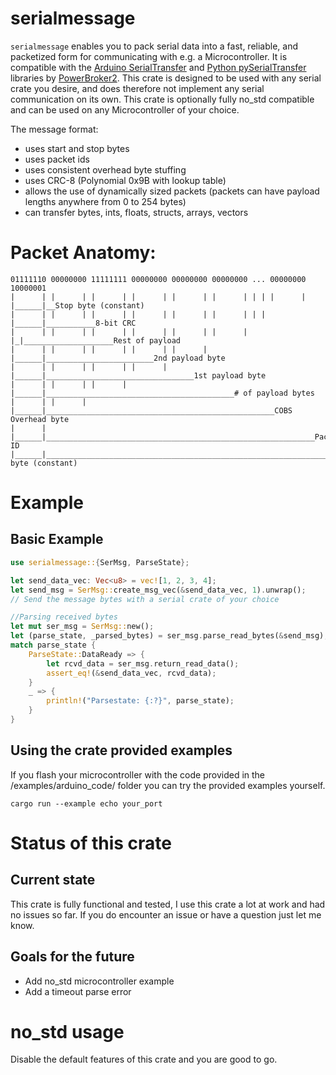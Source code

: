 # serialmessage

`serialmessage` enables you to pack serial data into a fast, reliable,
and packetized form for communicating with e.g. a Microcontroller. It is compatible with
the [Arduino SerialTransfer][STArduino] and [Python pySerialTransfer][STPython]
libraries by [PowerBroker2][GithubPowerBroker]. This crate is designed to be used
with any serial crate you desire, and does therefore not implement any serial
communication on its own. This crate is optionally fully no_std compatible and can
be used on any Microcontroller of your choice.

The message format:
- uses start and stop bytes
- uses packet ids
- uses consistent overhead byte stuffing
- uses CRC-8 (Polynomial 0x9B with lookup table)
- allows the use of dynamically sized packets (packets can have payload lengths anywhere from 0 to 254 bytes)
- can transfer bytes, ints, floats, structs, arrays, vectors

# Packet Anatomy:
```text
01111110 00000000 11111111 00000000 00000000 00000000 ... 00000000 10000001
|      | |      | |      | |      | |      | |      | | | |      | |______|__Stop byte (constant)
|      | |      | |      | |      | |      | |      | | | |______|___________8-bit CRC
|      | |      | |      | |      | |      | |      | |_|____________________Rest of payload
|      | |      | |      | |      | |      | |______|________________________2nd payload byte
|      | |      | |      | |      | |______|_________________________________1st payload byte
|      | |      | |      | |______|__________________________________________# of payload bytes
|      | |      | |______|___________________________________________________COBS Overhead byte
|      | |______|____________________________________________________________Packet ID
|______|_____________________________________________________________________Start byte (constant)

```

# Example
## Basic Example

```rust
use serialmessage::{SerMsg, ParseState};

let send_data_vec: Vec<u8> = vec![1, 2, 3, 4];
let send_msg = SerMsg::create_msg_vec(&send_data_vec, 1).unwrap();
// Send the message bytes with a serial crate of your choice

//Parsing received bytes
let mut ser_msg = SerMsg::new();
let (parse_state, _parsed_bytes) = ser_msg.parse_read_bytes(&send_msg);
match parse_state {
    ParseState::DataReady => {
        let rcvd_data = ser_msg.return_read_data();
        assert_eq!(&send_data_vec, rcvd_data);
    }
    _ => {
        println!("Parsestate: {:?}", parse_state);
    }
}
```
## Using the crate provided examples
If you flash your microcontroller with the code provided in the /examples/arduino_code/ folder you can try the provided examples yourself. 

```no_rust
cargo run --example echo your_port
```

# Status of this crate
## Current state

This crate is fully functional and tested, I use this crate a lot at work and had no issues so far. If you do encounter an issue or have a question just let me know.

## Goals for the future
- Add no_std microcontroller example
- Add a timeout parse error

# no_std usage
Disable the default features of this crate and you are good to go.


[GithubPowerBroker]: https://github.com/PowerBroker2
[STArduino]: https://github.com/PowerBroker2/SerialTransfer
[STPython]: https://github.com/PowerBroker2/pySerialTransfer